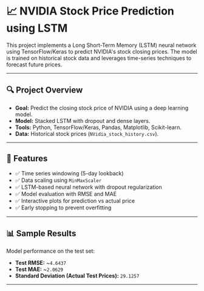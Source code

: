 # 📈 NVIDIA Stock Price Prediction using LSTM

This project implements a Long Short-Term Memory (LSTM) neural network using TensorFlow/Keras to predict NVIDIA's stock closing prices. The model is trained on historical stock data and leverages time-series techniques to forecast future prices.

---

## 🔍 Project Overview

- **Goal:** Predict the closing stock price of NVIDIA using a deep learning model.
- **Model:** Stacked LSTM with dropout and dense layers.
- **Tools:** Python, TensorFlow/Keras, Pandas, Matplotlib, Scikit-learn.
- **Data:** Historical stock prices (`NVidia_stock_history.csv`).

---

## 🧪 Features

- ✅ Time series windowing (5-day lookback)
- ✅ Data scaling using `MinMaxScaler`
- ✅ LSTM-based neural network with dropout regularization
- ✅ Model evaluation with RMSE and MAE
- ✅ Interactive plots for prediction vs actual price
- ✅ Early stopping to prevent overfitting

---

## 📊 Sample Results

Model performance on the test set:
- **Test RMSE:** ~`4.6437`
- **Test MAE:**  ~`2.0629`
- **Standard Deviation (Actual Test Prices):** `29.1257`

---



